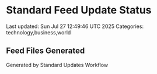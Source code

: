 # Standard Feed Update Status
Last updated: Sun Jul 27 12:49:46 UTC 2025
Categories: technology,business,world

## Feed Files Generated

Generated by Standard Updates Workflow
